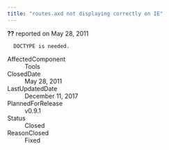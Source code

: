 ```yaml
---
title: "routes.axd not displaying correctly on IE"
---
```

<div class="issue-report">
   <div class="issue-header"><b>??</b> reported on 
      <time datetime="2011-05-28T18:32:15.953-07:00">May 28, 2011</time>
   </div>
   <div class="issue-message" markdown="1">
      
      DOCTYPE is needed.
      
      
   </div>
   <div class="issue-footer">
      <dl>
         <dt>AffectedComponent</dt>
         <dd>Tools</dd>
         <dt>ClosedDate</dt>
         <dd>
            <time datetime="2011-05-28T18:32:28.45-07:00">May 28, 2011</time>
         </dd>
         <dt>LastUpdatedDate</dt>
         <dd>
            <time datetime="2017-12-11T02:15:56.247-08:00">December 11, 2017</time>
         </dd>
         <dt>PlannedForRelease</dt>
         <dd>v0.9.1</dd>
         <dt>Status</dt>
         <dd>Closed</dd>
         <dt>ReasonClosed</dt>
         <dd>Fixed</dd>
      </dl>
   </div>
</div>